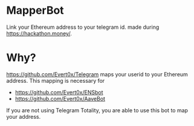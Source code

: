 # MapperBot
Link your Ethereum address to your telegram id. made during https://hackathon.money/.

# Why?

https://github.com/Evert0x/Telegram maps your userid to your Ethereum address. This mapping is necessary for 

- https://github.com/Evert0x/ENSbot
- https://github.com/Evert0x/AaveBot

If you are not using Telegram Totality, you are able to use this bot to map your address.
